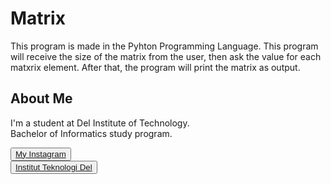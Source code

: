 # <b>Matrix</b>

This program is made in the Pyhton Programming Language. This program will receive the size of the matrix from the user, then ask the value for each matxrix element. After that, the program will print the matrix as output.

## <b>About Me</b>

I'm a student at Del Institute of Technology. <br>
Bachelor of Informatics study program. <br>


<button><a href="https://www.instagram.com/gabrielhtg77/">My Instagram</a></button>
<br>
<button><a href="https://www.del.ac.id/">Institut Teknologi Del</a></button>